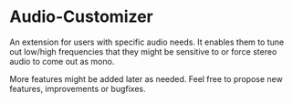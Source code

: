 # Audio-Customizer
An extension for users with specific audio needs. It enables them to tune out low/high frequencies that they might be sensitive to or force stereo audio to come out as mono.

More features might be added later as needed. Feel free to propose new features, improvements or bugfixes.

